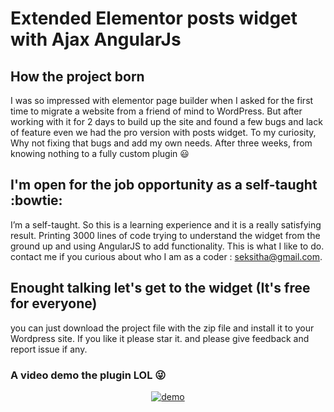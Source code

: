 # Extended Elementor posts widget with Ajax AngularJs
## How the project born
I was so impressed with elementor page builder when I asked for the first time to migrate a website from a friend of mind to WordPress.  But after working with it for 2 days to build up the site and found a few bugs and lack of feature even we had the pro version with posts widget. To my curiosity, Why not fixing that bugs and add my own needs. After three weeks, from knowing nothing to a fully custom plugin :smiley: 

## I'm open for the job opportunity as a self-taught :bowtie:
I’m a self-taught. So this is a learning experience and it is a really satisfying result. Printing 3000 lines of code trying to understand the widget from the ground up and using AngularJS to add functionality. This is what I like to do. 
contact me if you curious about who I am as a coder : seksitha@gmail.com.

## Enought talking let's get to the widget (It's free for everyone)

you can just download the project file with the zip file and install it to your Wordpress site. If you like it please star it. and please give feedback and report issue if any.


### A video demo the plugin LOL :stuck_out_tongue_winking_eye:

<div align="center">
  <a href=http://www.youtube.com/watch?v=GFzOiX4XlA4" >
    <img src="http://img.youtube.com/vi/GFzOiX4XlA4/0.jpg" alt="demo">
  </a>
</div>
